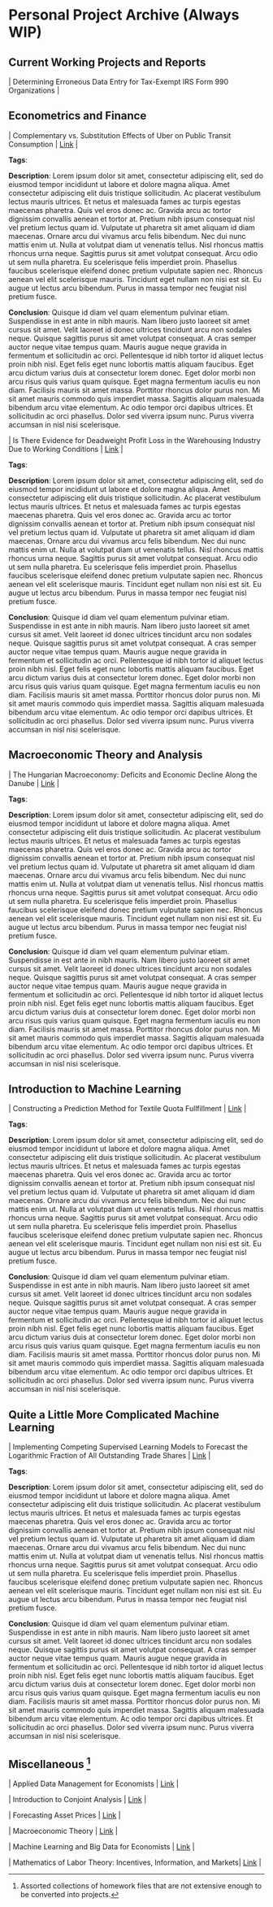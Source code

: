 # Personal Project Archive (Always WIP)

## Current Working Projects and Reports

| Determining Erroneous Data Entry for Tax-Exempt IRS Form 990 Organizations |

## Econometrics and Finance

| Complementary vs. Substitution Effects of Uber on Public Transit Consumption | [Link]() |

**Tags**: 

**Description**: Lorem ipsum dolor sit amet, consectetur adipiscing elit, sed do eiusmod tempor incididunt ut labore et dolore magna aliqua. Amet consectetur adipiscing elit duis tristique sollicitudin. Ac placerat vestibulum lectus mauris ultrices. Et netus et malesuada fames ac turpis egestas maecenas pharetra. Quis vel eros donec ac. Gravida arcu ac tortor dignissim convallis aenean et tortor at. Pretium nibh ipsum consequat nisl vel pretium lectus quam id. Vulputate ut pharetra sit amet aliquam id diam maecenas. Ornare arcu dui vivamus arcu felis bibendum. Nec dui nunc mattis enim ut. Nulla at volutpat diam ut venenatis tellus. Nisl rhoncus mattis rhoncus urna neque. Sagittis purus sit amet volutpat consequat. Arcu odio ut sem nulla pharetra. Eu scelerisque felis imperdiet proin. Phasellus faucibus scelerisque eleifend donec pretium vulputate sapien nec. Rhoncus aenean vel elit scelerisque mauris. Tincidunt eget nullam non nisi est sit. Eu augue ut lectus arcu bibendum. Purus in massa tempor nec feugiat nisl pretium fusce.

**Conclusion**: Quisque id diam vel quam elementum pulvinar etiam. Suspendisse in est ante in nibh mauris. Nam libero justo laoreet sit amet cursus sit amet. Velit laoreet id donec ultrices tincidunt arcu non sodales neque. Quisque sagittis purus sit amet volutpat consequat. A cras semper auctor neque vitae tempus quam. Mauris augue neque gravida in fermentum et sollicitudin ac orci. Pellentesque id nibh tortor id aliquet lectus proin nibh nisl. Eget felis eget nunc lobortis mattis aliquam faucibus. Eget arcu dictum varius duis at consectetur lorem donec. Eget dolor morbi non arcu risus quis varius quam quisque. Eget magna fermentum iaculis eu non diam. Facilisis mauris sit amet massa. Porttitor rhoncus dolor purus non. Mi sit amet mauris commodo quis imperdiet massa. Sagittis aliquam malesuada bibendum arcu vitae elementum. Ac odio tempor orci dapibus ultrices. Et sollicitudin ac orci phasellus. Dolor sed viverra ipsum nunc. Purus viverra accumsan in nisl nisi scelerisque.

| Is There Evidence for Deadweight Profit Loss in the Warehousing Industry Due to Working Conditions | [Link]() |

**Tags**: 

**Description**: Lorem ipsum dolor sit amet, consectetur adipiscing elit, sed do eiusmod tempor incididunt ut labore et dolore magna aliqua. Amet consectetur adipiscing elit duis tristique sollicitudin. Ac placerat vestibulum lectus mauris ultrices. Et netus et malesuada fames ac turpis egestas maecenas pharetra. Quis vel eros donec ac. Gravida arcu ac tortor dignissim convallis aenean et tortor at. Pretium nibh ipsum consequat nisl vel pretium lectus quam id. Vulputate ut pharetra sit amet aliquam id diam maecenas. Ornare arcu dui vivamus arcu felis bibendum. Nec dui nunc mattis enim ut. Nulla at volutpat diam ut venenatis tellus. Nisl rhoncus mattis rhoncus urna neque. Sagittis purus sit amet volutpat consequat. Arcu odio ut sem nulla pharetra. Eu scelerisque felis imperdiet proin. Phasellus faucibus scelerisque eleifend donec pretium vulputate sapien nec. Rhoncus aenean vel elit scelerisque mauris. Tincidunt eget nullam non nisi est sit. Eu augue ut lectus arcu bibendum. Purus in massa tempor nec feugiat nisl pretium fusce.

**Conclusion**: Quisque id diam vel quam elementum pulvinar etiam. Suspendisse in est ante in nibh mauris. Nam libero justo laoreet sit amet cursus sit amet. Velit laoreet id donec ultrices tincidunt arcu non sodales neque. Quisque sagittis purus sit amet volutpat consequat. A cras semper auctor neque vitae tempus quam. Mauris augue neque gravida in fermentum et sollicitudin ac orci. Pellentesque id nibh tortor id aliquet lectus proin nibh nisl. Eget felis eget nunc lobortis mattis aliquam faucibus. Eget arcu dictum varius duis at consectetur lorem donec. Eget dolor morbi non arcu risus quis varius quam quisque. Eget magna fermentum iaculis eu non diam. Facilisis mauris sit amet massa. Porttitor rhoncus dolor purus non. Mi sit amet mauris commodo quis imperdiet massa. Sagittis aliquam malesuada bibendum arcu vitae elementum. Ac odio tempor orci dapibus ultrices. Et sollicitudin ac orci phasellus. Dolor sed viverra ipsum nunc. Purus viverra accumsan in nisl nisi scelerisque.

## Macroeconomic Theory and Analysis

| The Hungarian Macroeconomy: Deficits and Economic Decline Along the Danube | [Link]() |

**Tags**: 

**Description**: Lorem ipsum dolor sit amet, consectetur adipiscing elit, sed do eiusmod tempor incididunt ut labore et dolore magna aliqua. Amet consectetur adipiscing elit duis tristique sollicitudin. Ac placerat vestibulum lectus mauris ultrices. Et netus et malesuada fames ac turpis egestas maecenas pharetra. Quis vel eros donec ac. Gravida arcu ac tortor dignissim convallis aenean et tortor at. Pretium nibh ipsum consequat nisl vel pretium lectus quam id. Vulputate ut pharetra sit amet aliquam id diam maecenas. Ornare arcu dui vivamus arcu felis bibendum. Nec dui nunc mattis enim ut. Nulla at volutpat diam ut venenatis tellus. Nisl rhoncus mattis rhoncus urna neque. Sagittis purus sit amet volutpat consequat. Arcu odio ut sem nulla pharetra. Eu scelerisque felis imperdiet proin. Phasellus faucibus scelerisque eleifend donec pretium vulputate sapien nec. Rhoncus aenean vel elit scelerisque mauris. Tincidunt eget nullam non nisi est sit. Eu augue ut lectus arcu bibendum. Purus in massa tempor nec feugiat nisl pretium fusce.

**Conclusion**: Quisque id diam vel quam elementum pulvinar etiam. Suspendisse in est ante in nibh mauris. Nam libero justo laoreet sit amet cursus sit amet. Velit laoreet id donec ultrices tincidunt arcu non sodales neque. Quisque sagittis purus sit amet volutpat consequat. A cras semper auctor neque vitae tempus quam. Mauris augue neque gravida in fermentum et sollicitudin ac orci. Pellentesque id nibh tortor id aliquet lectus proin nibh nisl. Eget felis eget nunc lobortis mattis aliquam faucibus. Eget arcu dictum varius duis at consectetur lorem donec. Eget dolor morbi non arcu risus quis varius quam quisque. Eget magna fermentum iaculis eu non diam. Facilisis mauris sit amet massa. Porttitor rhoncus dolor purus non. Mi sit amet mauris commodo quis imperdiet massa. Sagittis aliquam malesuada bibendum arcu vitae elementum. Ac odio tempor orci dapibus ultrices. Et sollicitudin ac orci phasellus. Dolor sed viverra ipsum nunc. Purus viverra accumsan in nisl nisi scelerisque.

## Introduction to Machine Learning

| Constructing a Prediction Method for Textile Quota Fullfillment  | [Link]() |

**Tags**: 

**Description**: Lorem ipsum dolor sit amet, consectetur adipiscing elit, sed do eiusmod tempor incididunt ut labore et dolore magna aliqua. Amet consectetur adipiscing elit duis tristique sollicitudin. Ac placerat vestibulum lectus mauris ultrices. Et netus et malesuada fames ac turpis egestas maecenas pharetra. Quis vel eros donec ac. Gravida arcu ac tortor dignissim convallis aenean et tortor at. Pretium nibh ipsum consequat nisl vel pretium lectus quam id. Vulputate ut pharetra sit amet aliquam id diam maecenas. Ornare arcu dui vivamus arcu felis bibendum. Nec dui nunc mattis enim ut. Nulla at volutpat diam ut venenatis tellus. Nisl rhoncus mattis rhoncus urna neque. Sagittis purus sit amet volutpat consequat. Arcu odio ut sem nulla pharetra. Eu scelerisque felis imperdiet proin. Phasellus faucibus scelerisque eleifend donec pretium vulputate sapien nec. Rhoncus aenean vel elit scelerisque mauris. Tincidunt eget nullam non nisi est sit. Eu augue ut lectus arcu bibendum. Purus in massa tempor nec feugiat nisl pretium fusce.

**Conclusion**: Quisque id diam vel quam elementum pulvinar etiam. Suspendisse in est ante in nibh mauris. Nam libero justo laoreet sit amet cursus sit amet. Velit laoreet id donec ultrices tincidunt arcu non sodales neque. Quisque sagittis purus sit amet volutpat consequat. A cras semper auctor neque vitae tempus quam. Mauris augue neque gravida in fermentum et sollicitudin ac orci. Pellentesque id nibh tortor id aliquet lectus proin nibh nisl. Eget felis eget nunc lobortis mattis aliquam faucibus. Eget arcu dictum varius duis at consectetur lorem donec. Eget dolor morbi non arcu risus quis varius quam quisque. Eget magna fermentum iaculis eu non diam. Facilisis mauris sit amet massa. Porttitor rhoncus dolor purus non. Mi sit amet mauris commodo quis imperdiet massa. Sagittis aliquam malesuada bibendum arcu vitae elementum. Ac odio tempor orci dapibus ultrices. Et sollicitudin ac orci phasellus. Dolor sed viverra ipsum nunc. Purus viverra accumsan in nisl nisi scelerisque.

## Quite a Little More Complicated Machine Learning

| Implementing Competing Supervised Learning Models to Forecast the Logarithmic Fraction of All Outstanding Trade Shares | [Link]() |

**Tags**: 

**Description**: Lorem ipsum dolor sit amet, consectetur adipiscing elit, sed do eiusmod tempor incididunt ut labore et dolore magna aliqua. Amet consectetur adipiscing elit duis tristique sollicitudin. Ac placerat vestibulum lectus mauris ultrices. Et netus et malesuada fames ac turpis egestas maecenas pharetra. Quis vel eros donec ac. Gravida arcu ac tortor dignissim convallis aenean et tortor at. Pretium nibh ipsum consequat nisl vel pretium lectus quam id. Vulputate ut pharetra sit amet aliquam id diam maecenas. Ornare arcu dui vivamus arcu felis bibendum. Nec dui nunc mattis enim ut. Nulla at volutpat diam ut venenatis tellus. Nisl rhoncus mattis rhoncus urna neque. Sagittis purus sit amet volutpat consequat. Arcu odio ut sem nulla pharetra. Eu scelerisque felis imperdiet proin. Phasellus faucibus scelerisque eleifend donec pretium vulputate sapien nec. Rhoncus aenean vel elit scelerisque mauris. Tincidunt eget nullam non nisi est sit. Eu augue ut lectus arcu bibendum. Purus in massa tempor nec feugiat nisl pretium fusce.

**Conclusion**: Quisque id diam vel quam elementum pulvinar etiam. Suspendisse in est ante in nibh mauris. Nam libero justo laoreet sit amet cursus sit amet. Velit laoreet id donec ultrices tincidunt arcu non sodales neque. Quisque sagittis purus sit amet volutpat consequat. A cras semper auctor neque vitae tempus quam. Mauris augue neque gravida in fermentum et sollicitudin ac orci. Pellentesque id nibh tortor id aliquet lectus proin nibh nisl. Eget felis eget nunc lobortis mattis aliquam faucibus. Eget arcu dictum varius duis at consectetur lorem donec. Eget dolor morbi non arcu risus quis varius quam quisque. Eget magna fermentum iaculis eu non diam. Facilisis mauris sit amet massa. Porttitor rhoncus dolor purus non. Mi sit amet mauris commodo quis imperdiet massa. Sagittis aliquam malesuada bibendum arcu vitae elementum. Ac odio tempor orci dapibus ultrices. Et sollicitudin ac orci phasellus. Dolor sed viverra ipsum nunc. Purus viverra accumsan in nisl nisi scelerisque.

## Miscellaneous [^1]

[^1]: Assorted collections of homework files that are not extensive enough to be converted into projects.

| Applied Data Management for Economists | [Link]() |

| Introduction to Conjoint Analysis | [Link]() |

| Forecasting Asset Prices | [Link]() |

| Macroeconomic Theory | [Link]() |

| Machine Learning and Big Data for Economists | [Link]() |

| Mathematics of Labor Theory: Incentives, Information, and Markets| [Link]() |


